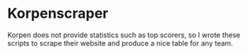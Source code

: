 Korpenscraper
=============

Korpen does not provide statistics such as top scorers, so I wrote these scripts
to scrape their website and produce a nice table for any team.
